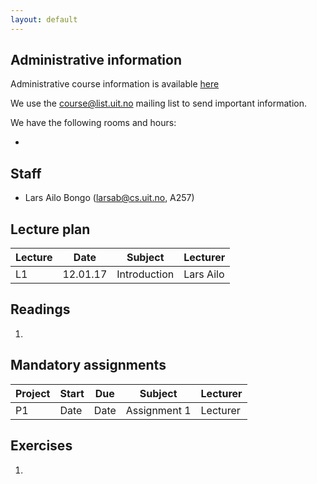 ```yaml
---
layout: default
---
```


## Administrative information

Administrative course information is available [here](https://uit.no/utdanning/emner/emne/481430/inf-2201)

We use the [course@list.uit.no](https://list.uit.no/sympa/info/course) mailing list to send important information.

We have the following rooms and hours:

* 

## Staff

* Lars Ailo Bongo (larsab@cs.uit.no, A257)

## Lecture plan

| Lecture   	| Date		    | Subject	  | Lecturer |
|-----------|-----------|-----------|----------|
| L1  | 12.01.17 | Introduction | Lars Ailo |

## Readings

1. 

## Mandatory assignments

| Project |	Start      | Due     | Subject | Lecturer |
|---------|------------|---------|----------|---------|
| P1 	    | Date       | Date     | Assignment 1 | Lecturer 

## Exercises

1. 